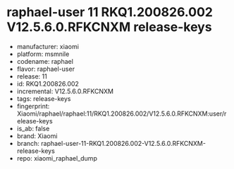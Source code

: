 # raphael-user 11 RKQ1.200826.002 V12.5.6.0.RFKCNXM release-keys
- manufacturer: xiaomi
- platform: msmnile
- codename: raphael
- flavor: raphael-user
- release: 11
- id: RKQ1.200826.002
- incremental: V12.5.6.0.RFKCNXM
- tags: release-keys
- fingerprint: Xiaomi/raphael/raphael:11/RKQ1.200826.002/V12.5.6.0.RFKCNXM:user/release-keys
- is_ab: false
- brand: Xiaomi
- branch: raphael-user-11-RKQ1.200826.002-V12.5.6.0.RFKCNXM-release-keys
- repo: xiaomi_raphael_dump
